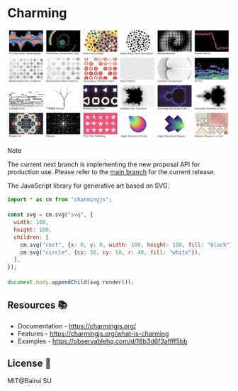 # Charming

<a href="https://observablehq.com/d/18b3d6f3affff5bb"><img src="./img/examples.png"  alt="examples"></a>

> [!NOTE]
> The current next branch is implementing the new proposal API for production use. Please refer to the [main branch](https://github.com/charming-art/charming/tree/main) for the current release.

The JavaScript library for generative art based on SVG.

```js
import * as cm from "charmingjs";

const svg = cm.svg("svg", {
  width: 100,
  height: 100,
  children: [
    cm.svg("rect", {x: 0, y: 0, width: 100, height: 100, fill: "black"}),
    cm.svg("circle", {cx: 50, cy: 50, r: 40, fill: "white"}),
  ],
});

document.body.appendChild(svg.render());
```

## Resources 📚

- Documentation - https://charmingjs.org/
- Features - https://charmingjs.org/what-is-charming
- Examples - https://observablehq.com/d/18b3d6f3affff5bb

## License 📄

MIT@Bairui SU
